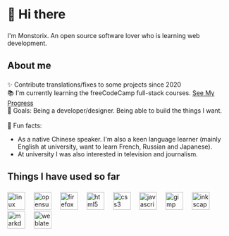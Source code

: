 <h1 align="left">👋 Hi there</h1>

###

<p align="left">I'm Monstorix. An open source software lover who is learning web development.</p>

###

<h2 align="left">About me</h2>

###

<p align="left">✨ Contribute translations/fixes to some projects since 2020<br>📚 I'm currently learning the freeCodeCamp full-stack courses. <a href="https://www.freecodecamp.org/monstorix" target="_black">See My Progress</a> <br>🎯 Goals: Being a developer/designer. Being able to build the things I want.<br><br>🎲 Fun facts: <br><ul><li>As a native Chinese speaker. I'm also a keen language learner (mainly English at university, want to learn French, Russian and Japanese). </li><li> At university I was also interested in television and journalism.</li></ul></p>

###

<h2 align="left">Things I have used so far</h2>

###

<div align="left">
  <img src="https://cdn.simpleicons.org/linux/FCC624" height="40" alt="linux logo"  />
  <img width="12" />
  <img src="https://cdn.simpleicons.org/opensuse/73BA25" height="40" alt="opensuse logo"  />
  <img width="12" />
  <img src="https://cdn.simpleicons.org/firefox/FF7139" height="40" alt="firefox logo"  />
  <img width="12" />
  <img src="https://cdn.simpleicons.org/html5/E34F26" height="40" alt="html5 logo"  />
  <img width="12" />
  <img src="https://cdn.simpleicons.org/css3/1572B6" height="40" alt="css3 logo"  />
  <img width="12" />
  <img src="https://cdn.simpleicons.org/javascript/F7DF1E" height="40" alt="javascript logo"  />
  <img width="12" />
  <img src="https://cdn.simpleicons.org/gimp/5C5543" height="40" alt="gimp logo"  />
  <img width="12" />
  <img src="https://cdn.simpleicons.org/inkscape/000000" height="40" alt="inkscape logo"  />
  <img width="12" />
  <img src="https://cdn.simpleicons.org/markdown/000000" height="40" alt="markdown logo"  />
  <img width="12" />
  <img src="https://cdn.simpleicons.org/weblate/2ECCAA" height="40" alt="weblate logo"  />
</div>

###
